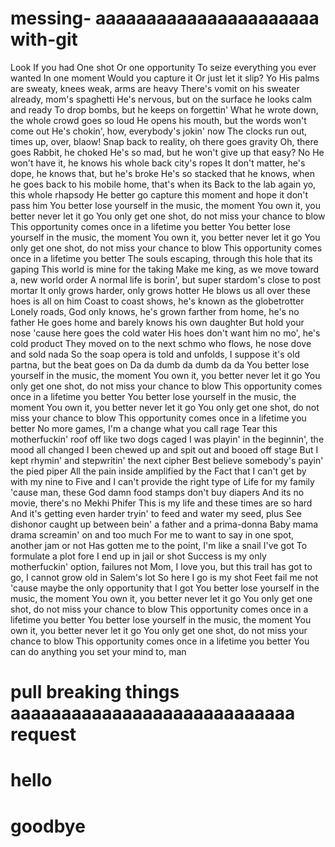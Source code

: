 # messing- aaaaaaaaaaaaaaaaaaaaaa with-git
Look
If you had
One shot
Or one opportunity
To seize everything you ever wanted
In one moment
Would you capture it
Or just let it slip?
Yo
His palms are sweaty, knees weak, arms are heavy
There's vomit on his sweater already, mom's spaghetti
He's nervous, but on the surface he looks calm and ready
To drop bombs, but he keeps on forgettin'
What he wrote down, the whole crowd goes so loud
He opens his mouth, but the words won't come out
He's chokin', how, everybody's jokin' now
The clocks run out, times up, over, blaow!
Snap back to reality, oh there goes gravity
Oh, there goes Rabbit, he choked
He's so mad, but he won't give up that easy? No
He won't have it, he knows his whole back city's ropes
It don't matter, he's dope, he knows that, but he's broke
He's so stacked that he knows, when he goes back to his mobile home, that's when its
Back to the lab again yo, this whole rhapsody
He better go capture this moment and hope it don't pass him
You better lose yourself in the music, the moment
You own it, you better never let it go
You only get one shot, do not miss your chance to blow
This opportunity comes once in a lifetime you better
You better lose yourself in the music, the moment
You own it, you better never let it go
You only get one shot, do not miss your chance to blow
This opportunity comes once in a lifetime you better
The souls escaping, through this hole that its gaping
This world is mine for the taking
Make me king, as we move toward a, new world order
A normal life is borin', but super stardom's close to post mortar
It only grows harder, only grows hotter
He blows us all over these hoes is all on him
Coast to coast shows, he's known as the globetrotter
Lonely roads, God only knows, he's grown farther from home, he's no father
He goes home and barely knows his own daughter
But hold your nose 'cause here goes the cold water
His hoes don't want him no mo', he's cold product
They moved on to the next schmo who flows, he nose dove and sold nada
So the soap opera is told and unfolds, I suppose it's old partna, but the beat goes on
Da da dumb da dumb da da
You better lose yourself in the music, the moment
You own it, you better never let it go
You only get one shot, do not miss your chance to blow
This opportunity comes once in a lifetime you better
You better lose yourself in the music, the moment
You own it, you better never let it go
You only get one shot, do not miss your chance to blow
This opportunity comes once in a lifetime you better
No more games, I'm a change what you call rage
Tear this motherfuckin' roof off like two dogs caged
I was playin' in the beginnin', the mood all changed
I been chewed up and spit out and booed off stage
But I kept rhymin' and stepwritin' the next cipher
Best believe somebody's payin' the pied piper
All the pain inside amplified by the
Fact that I can't get by with my nine to
Five and I can't provide the right type of
Life for my family 'cause man, these God damn food stamps don't buy diapers
And its no movie, there's no Mekhi Phifer
This is my life and these times are so hard
And it's getting even harder tryin' to feed and water my seed, plus
See dishonor caught up between bein' a father and a prima-donna
Baby mama drama screamin' on and too much
For me to want to say in one spot, another jam or not
Has gotten me to the point, I'm like a snail I've got
To formulate a plot fore I end up in jail or shot
Success is my only motherfuckin' option, failures not
Mom, I love you, but this trail has got to go, I cannot grow old in Salem's lot
So here I go is my shot
Feet fail me not 'cause maybe the only opportunity that I got
You better lose yourself in the music, the moment
You own it, you better never let it go
You only get one shot, do not miss your chance to blow
This opportunity comes once in a lifetime you better
You better lose yourself in the music, the moment
You own it, you better never let it go
You only get one shot, do not miss your chance to blow
This opportunity comes once in a lifetime you better
You can do anything you set your mind to, man
# pull breaking things aaaaaaaaaaaaaaaaaaaaaaaaaaaa request
# hello
# goodbye
